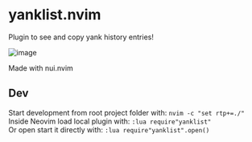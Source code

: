 # yanklist.nvim

Plugin to see and copy yank history entries!

![image](https://user-images.githubusercontent.com/66632359/236634358-e0ac7f6d-19ed-495b-b5b2-88223e189588.png)

Made with nui.nvim

## Dev

Start development from root project folder with:
`nvim -c "set rtp+=./"`
<br>
Inside Neovim load local plugin with:
`:lua require"yanklist"`
<br>
Or open start it directly with:
`:lua require"yanklist".open()`
